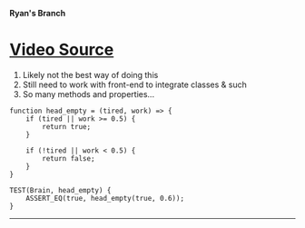 __Ryan's Branch__

# [Video Source](https://youtu.be/3PHXvlpOkf4?t=23492)

1. Likely not the best way of doing this
2. Still need to work with front-end to integrate classes & such
3. So many methods and properties...

```
function head_empty = (tired, work) => {
    if (tired || work >= 0.5) {
        return true;
    }

    if (!tired || work < 0.5) {
        return false;
    }
}

TEST(Brain, head_empty) {
    ASSERT_EQ(true, head_empty(true, 0.6));
}
```
---
